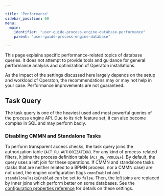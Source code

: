 ```yaml
---

title: 'Performance'
sidebar_position: 60
menu:
  main:
    identifier: "user-guide-process-engine-database-performance"
    parent: "user-guide-process-engine-database"

---
```


This page explains specific performance-related topics of database queries. It does not attempt to provide tools and guidance for general performance analysis and optimization of Operaton installations.

As the impact of the settings discussed here largely depends on the setup and workload of Operaton, the recommendations may or may not help in your case. Performance improvements are not guaranteed.

## Task Query

The task query is one of the heaviest used and most powerful queries of the process engine API. Due to its rich feature set, it can also become complex in SQL and may perform badly.

### Disabling CMMN and Standalone Tasks

To perform transparent access checks, the task query joins the authorization table (`ACT_RU_AUTHORIZATION`). For any kind of process-related filters, it joins the process definition table (`ACT_RE_PROCDEF`). By default, the query uses a left join for these operations. If CMMN and standalone tasks (tasks that are neither related to a BPMN process, nor a CMMN case) are not used, the engine configuration flags `cmmnEnabled` and `standaloneTasksEnabled` can be set to `false`. Then, the left joins are replaced by inner joins which perform better on some databases. See the [configuration properties reference](../../../reference/deployment-descriptors/tags/process-engine.md#configuration-properties) for details on these settings.
